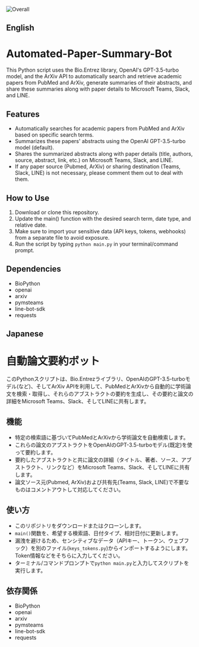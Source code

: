 
![Overall](????????)

## English
# Automated-Paper-Summary-Bot

This Python script uses the Bio.Entrez library, OpenAI's GPT-3.5-turbo model, and the ArXiv API to automatically search and retrieve academic papers from PubMed and ArXiv, generate summaries of their abstracts, and share these summaries along with paper details to Microsoft Teams, Slack, and LINE.


## Features
- Automatically searches for academic papers from PubMed and ArXiv based on specific search terms.
- Summarizes these papers' abstracts using the OpenAI GPT-3.5-turbo model (default).
- Shares the summarized abstracts along with paper details (title, authors, source, abstract, link, etc.) on Microsoft Teams, Slack, and LINE.
- If any paper source (Pubmed, ArXiv) or sharing destination (Teams, Slack, LINE) is not necessary, please comment them out to deal with them.

## How to Use
1. Download or clone this repository.
2. Update the main() function with the desired search term, date type, and relative date.
3. Make sure to import your sensitive data (API keys, tokens, webhooks) from a separate file to avoid exposure.
4. Run the script by typing `python main.py` in your terminal/command prompt.

## Dependencies
- BioPython
- openai
- arxiv
- pymsteams
- line-bot-sdk
- requests

## Japanese
# 自動論文要約ボット
このPythonスクリプトは、Bio.Entrezライブラリ、OpenAIのGPT-3.5-turboモデル(など)、そしてArXiv APIを利用して、PubMedとArXivから自動的に学術論文を検索・取得し、それらのアブストラクトの要約を生成し、その要約と論文の詳細をMicrosoft Teams、Slack、そしてLINEに共有します。

## 機能
- 特定の検索語に基づいてPubMedとArXivから学術論文を自動検索します。
- これらの論文のアブストラクトをOpenAIのGPT-3.5-turboモデル(既定)を使って要約します。
- 要約したアブストラクトと共に論文の詳細（タイトル、著者、ソース、アブストラクト、リンクなど）をMicrosoft Teams、Slack、そしてLINEに共有します。
- 論文ソース元(Pubmed, ArXiv)および共有先(Teams, Slack, LINE)で不要なものはコメントアウトして対応してください。


## 使い方
- このリポジトリをダウンロードまたはクローンします。
- `main()`関数を、希望する検索語、日付タイプ、相対日付に更新します。
- 漏洩を避けるため、センシティブなデータ（APIキー、トークン、ウェブフック）を別のファイル(`keys_tokens.py`)からインポートするようにします。Token情報などをそちらに入力してください。
- ターミナル/コマンドプロンプトで`python main.py`と入力してスクリプトを実行します。


## 依存関係
- BioPython
- openai
- arxiv
- pymsteams
- line-bot-sdk
- requests